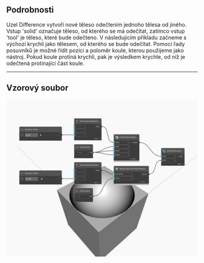 ## Podrobnosti
Uzel Difference vytvoří nové těleso odečtením jednoho tělesa od jiného. Vstup 'solid' označuje těleso, od kterého se má odečítat, zatímco vstup 'tool' je těleso, které bude odečteno. V následujícím příkladu začneme s výchozí krychlí jako tělesem, od kterého se bude odečítat. Pomocí řady posuvníků je možné řídit pozici a poloměr koule, kterou použijeme jako nástroj. Pokud koule protíná krychli, pak je výsledkem krychle, od níž je odečtená protínající část koule.
___
## Vzorový soubor

![Difference](./Autodesk.DesignScript.Geometry.Solid.Difference_img.jpg)

